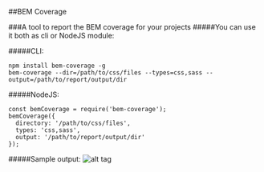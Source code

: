##BEM Coverage

###A tool to report the BEM coverage for your projects
#####You can use it both as cli or NodeJS module:

#####CLI:
```
npm install bem-coverage -g
bem-coverage --dir=/path/to/css/files --types=css,sass --output=/path/to/report/output/dir
```

#####NodeJS:
```
const bemCoverage = require('bem-coverage');
bemCoverage({
  directory: '/path/to/css/files',
  types: 'css,sass',
  output: '/path/to/report/output/dir'
});
```

#####Sample output:
![alt tag](http://i.imgur.com/puRovQf.png)